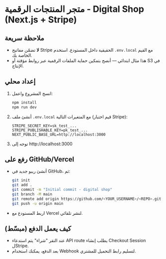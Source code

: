 # متجر المنتجات الرقمية - Digital Shop (Next.js + Stripe)

## ملاحظة سريعة
- **لا** تضمّن مفاتيح Stripe الحقيقية داخل المستودع. استخدم `.env.local` مع القيم الخاصة بك.
- هذا مثال ابتدائي — أنصح بتمكين حماية الملفات الرقمية عبر روابط مؤقتة أو S3 في الإنتاج.

## إعداد محلي
1. انسخ المشروع واعمل:
   ```bash
   npm install
   npm run dev
   ```
2. أنشئ ملف `.env.local` مع المتغيرات التالية (قيم اختبار Stripe):
   ```
   STRIPE_SECRET_KEY=sk_test_...
   STRIPE_PUBLISHABLE_KEY=pk_test_...
   NEXT_PUBLIC_BASE_URL=http://localhost:3000
   ```
3. توجه إلى http://localhost:3000

## رفع على GitHub/Vercel
- أنشئ ريبو جديد في GitHub، ثم:
  ```bash
  git init
  git add .
  git commit -m "Initial commit - digital shop"
  git branch -M main
  git remote add origin https://github.com/<YOUR_USERNAME>/<REPO>.git
  git push -u origin main
  ```
- اربط المستودع مع Vercel لنشر تلقائي.

## كيف يعمل الدفع (مبسّط)
- عند النقر "شراء" يتم استدعاء API route يطلب إنشاء Checkout Session لStripe.
- بعد الدفع، يمكنك استخدام Webhook لتسليم رابط التحميل للمشتري.

